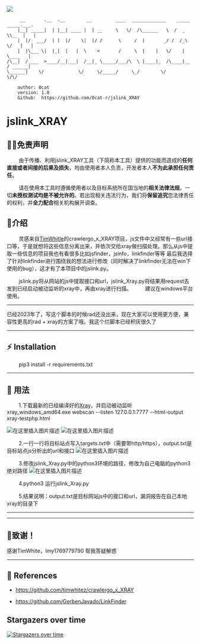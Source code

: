 
![](https://socialify.git.ci/0cat-r/jslink_XRAY/image?font=KoHo&forks=1&issues=1&language=1&logo=https%3A%2F%2Favatars.githubusercontent.com%2Fu%2F49912303%3Fs%3D400%26u%3D0de515f9897d7e5c71b3abb1248273356d981d0e%26v%3D4&owner=1&pattern=Floating%20Cogs&stargazers=1&theme=Dark)



```
     __       .__  .__        __         ____  _____________    _____ _____.___.
    |__| _____|  | |__| ____ |  | __     \   \/  /\______   \  /  _  \\__  |   |
    |  |/  ___/  | |  |/    \|  |/ /      \     /  |       _/ /  /_\  \/   |   |
    |  |\___ \|  |_|  |   |  \    <       /     \  |    |   \/    |    \____   |
/\__|  /____  >____/__|___|  /__|_ \_____/___/\  \ |____|_  /\____|__  / ______|
\______|    \/             \/     \/_____/     \_/        \/         \/\/       
        
    author: 0cat
    version: 1.0
    Github:  https://github.com/0cat-r/jslink_XRAY
````
# jslink_XRAY



##  👮🏻‍免责声明

&emsp;&emsp; 由于传播、利用jslink_XRAY工具（下简称本工具）提供的功能而造成的**任何直接或者间接的后果及损失**，均由使用者本人负责，开发者本人**不为此承担任何责任**。



&emsp;&emsp; 请在使用本工具时遵循使用者以及目标系统所在国当地的**相关法律法规**，一切**未授权测试均是不被允许的**。若出现相关违法行为，我们将**保留追究**您法律责任的权利，并**全力配合**相关机构展开调查。




## :dragon:介绍
&emsp;&emsp; 灵感来自[TimWhitle](https://github.com/timwhitez)的crawlergo_x_XRAY项目，js文件中又经常有一些url接口等，于是就想将这些信息分离出来，并依次交给xray做扫描处理。那么从js中提取一些信息的项目我也有看很多比如jsfinder，jsinfo，linkfinder等等
最后我选择了针对linkfinder进行围绕我的想法进行修改（同时解决了linkfinder无法在win下使用的bug），这才有了本项目中的jslink.py。

&emsp;&emsp; jslink.py将从网站的js中提取接口和url，jslink_Xray.py将结果用request去发到已经启动被动监听的xray中，再由xray进行扫描。
&emsp;&emsp; 建议在windows平台使用。

-----
已经2023年了，写这个脚本的时候rad还没出来，现在大家可以使用更方便，兼容性更高的rad + xray的方案了哦。我这个烂脚本已经积灰很久了

---



## :zap: Installation

&emsp;&emsp; pip3 install -r requirements.txt  

---

## :clap: 用法
&emsp;&emsp; 1.下载最新的已经编译好的[Xray](https://github.com/chaitin/xray/)，并启动被动监听 
xray_windows_amd64.exe webscan --listen 127.0.0.1:7777 --html-output xray-testphp.html 

![在这里插入图片描述](https://raw.githubusercontent.com/0cat-r/jslink_XRAY/main/img/1.png)
![在这里插入图片描述](https://raw.githubusercontent.com/0cat-r/jslink_XRAY/main/img/4.png)

&emsp;&emsp; 2.一行一行将目标站点写入targets.txt中（需要带http/https），output.txt是目标站点js分析出的url和接口
![在这里插入图片描述](https://raw.githubusercontent.com/0cat-r/jslink_XRAY/main/img/3.png)

&emsp;&emsp; 3.修改jslink_Xray.py中的python3环境的路径，修改为自己电脑的python3绝对路径
![在这里插入图片描述](https://raw.githubusercontent.com/0cat-r/jslink_XRAY/main/img/2.png)

&emsp;&emsp; 4.python3 运行jslink_Xray.py

&emsp;&emsp; 5.结果说明：output.txt是目标网站js中的接口和url，漏洞报告在自己本地xray的目录下

---

----
## 📝致谢！

感谢TimWhite，lmy1769779790 帮我答疑解惑

----

## :book: References

* https://github.com/timwhitez/crawlergo_x_XRAY

* https://github.com/GerbenJavado/LinkFinder


## Stargazers over time

[![Stargazers over time](https://starchart.cc/0cat-r/jslink_XRAY.svg)](https://starchart.cc/0cat-r/jslink_XRAY)



